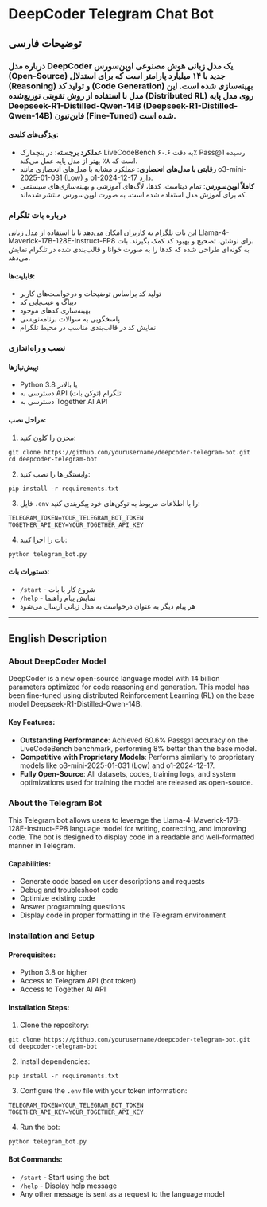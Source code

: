# DeepCoder Telegram Chat Bot

## توضیحات فارسی

### درباره مدل DeepCoder یک مدل زبانی هوش مصنوعی اوپن‌سورس (Open-Source) جدید با ۱۴ میلیارد پارامتر است که برای استدلال (Reasoning) و تولید کد (Code Generation) بهینه‌سازی شده است. این مدل با استفاده از روش تقویتی توزیع‌شده (Distributed RL) روی مدل پایه Deepseek-R1-Distilled-Qwen-14B (Deepseek-R1-Distilled-Qwen-14B) فاین‌تیون (Fine-Tuned) شده است.

#### ویژگی‌های کلیدی:
- **عملکرد برجسته**: در بنچمارک LiveCodeBench به دقت ۶۰.۶٪ Pass@1 رسیده است که ۸٪ بهتر از مدل پایه عمل می‌کند.
- **رقابتی با مدل‌های انحصاری**: عملکرد مشابه با مدل‌های انحصاری مانند o3-mini-2025-01-031 (Low) و o1-2024-12-17 دارد.
- **کاملاً اوپن‌سورس**: تمام دیتاست، کدها، لاگ‌های آموزشی و بهینه‌سازی‌های سیستمی که برای آموزش مدل استفاده شده است، به صورت اوپن‌سورس منتشر شده‌اند.

### درباره بات تلگرام
این بات تلگرام به کاربران امکان می‌دهد تا با استفاده از مدل زبانی Llama-4-Maverick-17B-128E-Instruct-FP8 برای نوشتن، تصحیح و بهبود کد کمک بگیرند. بات به گونه‌ای طراحی شده که کدها را به صورت خوانا و قالب‌بندی شده در تلگرام نمایش می‌دهد.

#### قابلیت‌ها:
- تولید کد براساس توضیحات و درخواست‌های کاربر
- دیباگ و عیب‌یابی کد
- بهینه‌سازی کدهای موجود
- پاسخگویی به سوالات برنامه‌نویسی
- نمایش کد در قالب‌بندی مناسب در محیط تلگرام

### نصب و راه‌اندازی

#### پیش‌نیازها:
- Python 3.8 یا بالاتر
- دسترسی به API تلگرام (توکن بات)
- دسترسی به Together AI API

#### مراحل نصب:
1. مخزن را کلون کنید:
```
git clone https://github.com/yourusername/deepcoder-telegram-bot.git
cd deepcoder-telegram-bot
```

2. وابستگی‌ها را نصب کنید:
```
pip install -r requirements.txt
```

3. فایل `.env` را با اطلاعات مربوط به توکن‌های خود پیکربندی کنید:
```
TELEGRAM_TOKEN=YOUR_TELEGRAM_BOT_TOKEN
TOGETHER_API_KEY=YOUR_TOGETHER_API_KEY
```

4. بات را اجرا کنید:
```
python telegram_bot.py
```

#### دستورات بات:
- `/start` - شروع کار با بات
- `/help` - نمایش پیام راهنما
- هر پیام دیگر به عنوان درخواست به مدل زبانی ارسال می‌شود

---

## English Description

### About DeepCoder Model
DeepCoder is a new open-source language model with 14 billion parameters optimized for code reasoning and generation. This model has been fine-tuned using distributed Reinforcement Learning (RL) on the base model Deepseek-R1-Distilled-Qwen-14B.

#### Key Features:
- **Outstanding Performance**: Achieved 60.6% Pass@1 accuracy on the LiveCodeBench benchmark, performing 8% better than the base model.
- **Competitive with Proprietary Models**: Performs similarly to proprietary models like o3-mini-2025-01-031 (Low) and o1-2024-12-17.
- **Fully Open-Source**: All datasets, codes, training logs, and system optimizations used for training the model are released as open-source.

### About the Telegram Bot
This Telegram bot allows users to leverage the Llama-4-Maverick-17B-128E-Instruct-FP8 language model for writing, correcting, and improving code. The bot is designed to display code in a readable and well-formatted manner in Telegram.

#### Capabilities:
- Generate code based on user descriptions and requests
- Debug and troubleshoot code
- Optimize existing code
- Answer programming questions
- Display code in proper formatting in the Telegram environment

### Installation and Setup

#### Prerequisites:
- Python 3.8 or higher
- Access to Telegram API (bot token)
- Access to Together AI API

#### Installation Steps:
1. Clone the repository:
```
git clone https://github.com/yourusername/deepcoder-telegram-bot.git
cd deepcoder-telegram-bot
```

2. Install dependencies:
```
pip install -r requirements.txt
```

3. Configure the `.env` file with your token information:
```
TELEGRAM_TOKEN=YOUR_TELEGRAM_BOT_TOKEN
TOGETHER_API_KEY=YOUR_TOGETHER_API_KEY
```

4. Run the bot:
```
python telegram_bot.py
```

#### Bot Commands:
- `/start` - Start using the bot
- `/help` - Display help message
- Any other message is sent as a request to the language model
